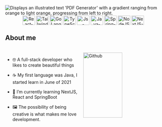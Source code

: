 <link rel="stylesheet" href="https://cdn.jsdelivr.net/gh/devicons/devicon@v2.15.1/devicon.min.css">

<picture>
  <source media="(prefers-color-scheme: light)" srcset="https://github.com/user-attachments/assets/c55a3efc-27bd-4a84-8ac3-cd3a85eb6d4a">
  <source media="(prefers-color-scheme: dark)" srcset="https://github.com/user-attachments/assets/56880290-1125-498b-b321-08d0241b20bf">
  <img alt="Displays an illustrated text 'PDF Generator' with a gradient ranging from orange to light orange, progressing from left to right." src="https://github.com/user-attachments/assets/e68ccbaa-b037-4cbb-83f4-bb5e46c168ca">
</picture>
    
<div align="center">

<img align="center" alt="React-logo" height="30" width="40" src="https://cdn.jsdelivr.net/gh/devicons/devicon@latest/icons/react/react-original.svg" title=React />
<img align="center" alt="Tailwind-logo" height="30" width="40" src="https://cdn.jsdelivr.net/gh/devicons/devicon@latest/icons/tailwindcss/tailwindcss-original.svg" title=Tailwind />
<img align="center" alt="GoLang-logo" height="30" width="40" src="https://cdn.jsdelivr.net/gh/devicons/devicon@latest/icons/go/go-original-wordmark.svg" title=GoLang />
<img align="center" alt="TypeScript-logo" height="30" width="40" src="https://cdn.jsdelivr.net/gh/devicons/devicon/icons/typescript/typescript-plain.svg" title=TypeScript />
<img align="center" alt="Js-Logo" height="30" width="40" src="https://cdn.jsdelivr.net/gh/devicons/devicon/icons/javascript/javascript-original.svg" title=JavaScript />
<img align="center" alt="Java-Logo" height="30" width="40" src="https://cdn.jsdelivr.net/gh/devicons/devicon@latest/icons/java/java-plain.svg" title=Java /> 
<img align="center" alt="Spring-Logo" height="30" width="40" src="https://cdn.jsdelivr.net/gh/devicons/devicon@latest/icons/spring/spring-original.svg" title=Spring-Boot />
<img align="center" alt="NodeJS-logo" height="30" width="40" src="https://cdn.jsdelivr.net/gh/devicons/devicon/icons/nodejs/nodejs-original.svg" title=NodeJS />
<img align="center" alt="NextJS-logo" height="30" width="40" src="https://cdn.jsdelivr.net/gh/devicons/devicon/icons/nextjs/nextjs-original.svg" title=NextJS /> 

</div>

## About me          
<br>

<img width="50%" height="210em" align="right" alt="Github" src="https://github-readme-stats.vercel.app/api/top-langs/?username=Norrels&layout=compact&langs_count=7&theme=swift"/>

- 🤓 A full-stack developer who likes to create beautiful things

- :coffee: My first language was Java, I started learn in June of 2021

- :blue_book:  I’m currently learning NextJS, React and SpringBoot

- 🖼️ The possibility of being creative is what makes me love development.

